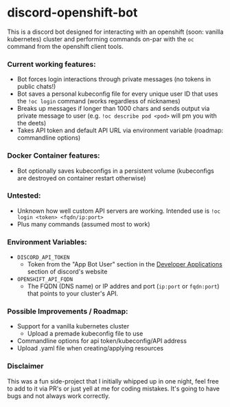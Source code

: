 # discord-openshift-bot

This is a discord bot designed for interacting with an openshift (soon: vanilla kubernetes) cluster and performing commands on-par with the ``oc`` command from the openshift client tools.

### Current working features:
- Bot forces login interactions through private messages (no tokens in public chats!)
- Bot saves a personal kubeconfig file for every unique user ID that uses the ``!oc login`` command (works regardless of nicknames)
- Breaks up messages if longer than 1000 chars and sends output via private message to user (e.g. ``!oc describe pod <pod>`` will pm you with the deets)
- Takes API token and default API URL via environment variable (roadmap: commandline options)

### Docker Container features:
- Bot optionally saves kubeconfigs in a persistent volume (kubeconfigs are destroyed on container restart otherwise)

### Untested:
- Unknown how well custom API servers are working. Intended use is ``!oc login <token> <fqdn/ip:port>``
- Plus many commands (assumed most to work)

### Environment Variables:
- ``DISCORD_API_TOKEN``
    - Token from the "App Bot User" section in the [Developer Applications](https://discordapp.com/developers/applications/me) section of discord's website
- ``OPENSHIFT_API_FQDN``
    - The FQDN (DNS name) or IP addres and port (``ip:port`` or ``fqdn:port``) that points to your cluster's API.
    
### Possible Improvements / Roadmap:
- Support for a vanilla kubernetes cluster
    - Upload a premade kubeconfig file to use
- Commandline options for api token/kubeconfig/API address
- Upload .yaml file when creating/applying resources

### Disclaimer
This was a fun side-project that I initially whipped up in one night, feel free to add to it via PR's or just yell at me for coding mistakes. It's going to have bugs and not always work correctly.
